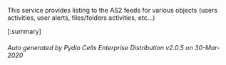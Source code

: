 






This service provides listing to the AS2 feeds for various objects (users activities, user alerts, files/folders activities, etc...)

[:summary]

###### Auto generated by Pydio Cells Enterprise Distribution v2.0.5 on 30-Mar-2020
